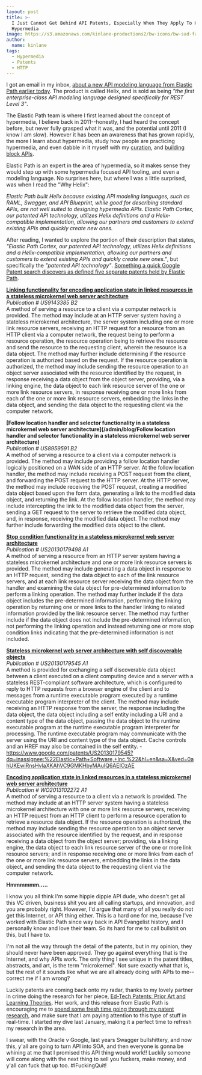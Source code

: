 ```yaml
---
layout: post
title: >-
  I Just Cannot Get Behind API Patents, Especially When They Apply To HTTP And
  Hypermedia
image: https://s3.amazonaws.com/kinlane-productions2/bw-icons/bw-sad-face.png
author:
  name: kinlane
tags:
  - Hypermedia
  - Patents
  - HTTP
---
```

I got an email in my inbox, [about a new API modeling language from Elastic Path earlier today](https://developers.elasticpath.com/labs-helix). The product is called Helix, and is sold as being _"the first enterprise-class API modeling language designed specifically for REST Level 3"_.  

The Elastic Path team is where I first learned about the concept of hypermedia, I believe back in 2011--honestly, I had heard the concept before, but never fully grasped what it was, and the potential until 2011 (I know I am slow). However it has been an awareness that has grown rapidly, the more I learn about hypermedia, study how people are practicing hypermedia, and even dabble in it myself with my [curation](http://apievangelist.com/2015/05/11/applying-a-little-hypermedia-is-helping-me-tighten-down-my-api-design-and-tell-a-better-api-story/), and [building block APIs](http://apievangelist.com/2015/12/02/realizing-i-need-hypermedia-to-bring-my-api-lifecycle-vision-to-life/).

Elastic Path is an expert in the area of hypermedia, so it makes sense they would step up with some hypermedia focused API tooling, and even a modeling language. No surprises here, but where I was a little surprised, was when I read the "Why Helix":

_Elastic Path built Helix because existing API modeling languages, such as RAML, Swagger, and API Blueprint, while good for describing standard APIs, are not well suited to designing hypermedia APIs. Elastic Path Cortex, our patented API technology, utilizes Helix definitions and a Helix-compatible implementation, allowing our partners and customers to extend existing APIs and quickly create new ones._

After reading, I wanted to explore the portion of their description that states, _"Elastic Path Cortex, our patented API technology, utilizes Helix definitions and a Helix-compatible implementation, allowing our partners and customers to extend existing APIs and quickly create new ones."_, but specifically the _"patented API technology"_. [Something a quick Google Patent search discovers as defined five separate patents held by Elastic Path](https://www.google.com/search?tbo=p&tbm=pts&hl=en&q=inassignee:%22Elastic+Path+Software,+Inc.%22). 

**[Linking functionality for encoding application state in linked resources in a stateless microkernel web server architecture](https://www.google.com/patents/US9143385?dq=9,143,385&hl=en&sa=X&ved=0ahUKEwj85rC2laXKAhUI12MKHRzADr8Q6AEIHDAA)**  
_Publication # US9143385 B2_  
A method of serving a resource to a client via a computer network is provided. The method may include at an HTTP server system having a stateless microkernel architecture, the server system including one or more link resource servers, receiving an HTTP request for a resource from an HTTP client via a computer network, the request being to perform a resource operation, the resource operation being to retrieve the resource and send the resource to the requesting client, wherein the resource is a data object. The method may further include determining if the resource operation is authorized based on the request. If the resource operation is authorized, the method may include sending the resource operation to an object server associated with the resource identified by the request, in response receiving a data object from the object server, providing, via a linking engine, the data object to each link resource server of the one or more link resource servers, in response receiving one or more links from each of the one or more link resource servers, embedding the links in the data object, and sending the data object to the requesting client via the computer network.

**[Follow location handler and selector functionality in a stateless microkernel web server architecture](/admin/blog/Follow location handler and selector functionality in a stateless microkernel web server architecture)**  
_Publication # US8959591 B2_  
A method of serving a resource to a client via a computer network is provided. The method may include providing a follow location handler logically positioned on a WAN side of an HTTP server. At the follow location handler, the method may include receiving a POST request from the client, and forwarding the POST request to the HTTP server. At the HTTP server, the method may include receiving the POST request, creating a modified data object based upon the form data, generating a link to the modified data object, and returning the link. At the follow location handler, the method may include intercepting the link to the modified data object from the server, sending a GET request to the server to retrieve the modified data object, and, in response, receiving the modified data object. The method may further include forwarding the modified data object to the client.

**[Stop condition functionality in a stateless microkernel web server architecture](https://www.google.com/patents/US20130179498?dq=inassignee:%22Elastic+Path+Software,+Inc.%22&hl=en&sa=X&ved=0ahUKEwiRnsHvlaXKAhVC9GMKHbyMAuIQ6AEIKzAC)**  
_Publication # US20130179498 A1_  
A method of serving a resource from an HTTP server system having a stateless microkernel architecture and one or more link resource servers is provided. The method may include generating a data object in response to an HTTP request, sending the data object to each of the link resource servers, and at each link resource server receiving the data object from the handler and examining the data object for pre-determined information to perform a linking operation. The method may further include if the data object includes the pre-determined information, performing the linking operation by returning one or more links to the handler linking to related information provided by the link resource server. The method may further include if the data object does not include the pre-determined information, not performing the linking operation and instead returning one or more stop condition links indicating that the pre-determined information is not included. 

**[Stateless microkernel web server architecture with self discoverable objects](https://www.google.com/patents/US20130179545?dq=inassignee:%22Elastic+Path+Software,+Inc.%22&hl=en&sa=X&ved=0ahUKEwiRnsHvlaXKAhVC9GMKHbyMAuIQ6AEIOzA)**  
_Publication # US20130179545 A1_  
A method is provided for exchanging a self discoverable data object between a client executed on a client computing device and a server with a stateless REST-compliant software architecture, which is configured to reply to HTTP requests from a browser engine of the client and to messages from a runtime executable program executed by a runtime executable program interpreter of the client. The method may include receiving an HTTP response from the server, the response including the data object, the data object including a self entity including a URI and a content type of the data object, passing the data object to the runtime executable program at the runtime executable program interpreter for processing. The runtime executable program may communicate with the server using the URI and content type of the data object. Cache controls and an HREF may also be contained in the self entity. - https://www.google.com/patents/US20130179545?dq=inassignee:%22Elastic+Path+Software,+Inc.%22&hl=en&sa=X&ved=0ahUKEwiRnsHvlaXKAhVC9GMKHbyMAuIQ6AEIOzAE

**[Encoding application state in linked resources in a stateless microkernel web server architecture](https://www.google.com/patents/WO2013102272A1?cl=en&dq=inassignee:%22Elastic+Path+Software,+Inc.%22&hl=en&sa=X&ved=0ahUKEwiRnsHvlaXKAhVC9GMKHbyMAuIQ6AEIQjAF)**  
_Publication # WO2013102272 A1_  
A method of serving a resource to a client via a network is provided. The method may include at an HTTP server system having a stateless microkernel architecture with one or more link resource servers, receiving an HTTP request from an HTTP client to perform a resource operation to retrieve a resource data object. If the resource operation is authorized, the method may include sending the resource operation to an object server associated with the resource identified by the request, and in response receiving a data object from the object server; providing, via a linking engine, the data object to each link resource server of the one or more link resource servers; and in response receiving one or more links from each of the one or more link resource servers, embedding the links in the data object, and sending the data object to the requesting client via the computer network.

**Hmmmmmm.....**

I know you all think I'm some hippie dippie API dude, who doesn't get all this VC driven, business shit you are all calling startups, and innovation, and you are probably right. However, I'd argue that many of all you really do not get this Internet, or API thing either. This is a hard one for me, because I've worked with Elastic Path since way back in API Evangelist history, and I personally know and love their team. So its hard for me to call bullshit on this, but I have to. 

I'm not all the way through the detail of the patents, but in my opinion, they should never have been approved. They go against everything that is the Internet, and why APIs work. The only thing I see unique in the patent titles, abstracts, and art, is the term "microkernel". Not sure exactly what that is, but the rest of it sounds like what we are all already doing with APIs to me--correct me if I am wrong?

Luckily patents are coming back onto my radar, thanks to my lovely partner in crime doing the research for her piece, [Ed-Tech Patents: Prior Art and Learning Theories](http://hackeducation.com/2016/01/12/patents/). Her work, and this release from Elastic Path is encouraging me to [spend some fresh time going through my patent research](http://patents.apievangelist.com/), and make sure that I am paying attention to this type of stuff in real-time. I started my dive last January, making it a perfect time to refresh my research in the area.

I swear, with the Oracle v Google, last years Swagger bullshittery, and now this, y'all are going to turn API into SOA, and then everyone is gonna be whining at me that I promised this API thing would work!! Luckily someone will come along with the next thing to sell you fuckers, make money, and y'all can fuck that up too. #IFuckingQuit!